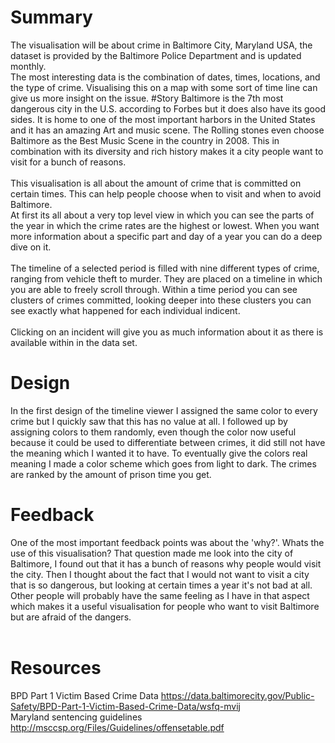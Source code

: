 # Summary
The visualisation will be about crime in Baltimore City, Maryland USA, the dataset is provided by the Baltimore Police Department and is updated monthly.<br>
The most interesting data is the combination of dates, times, locations, and the type of crime. Visualising this on a map with some sort of time line can give us more insight on the issue.
#Story
Baltimore is the 7th most dangerous city in the U.S. according to Forbes but it does also have its good sides. It is home to one of the most important harbors in the United States and it has an amazing Art and music scene.
The Rolling stones even choose Baltimore as the Best Music Scene in the country in 2008. This in combination with its diversity and rich history makes it a city people want to visit for a bunch of reasons. 
<br><br>
This visualisation is all about the amount of crime that is committed on certain times. This can help people choose when to visit and when to avoid Baltimore.
<br>At first its all about a very top level view in which you can see the parts of the year in which the crime rates are the highest or lowest.
When you want more information about a specific part and day of a year you can do a deep dive on it.
<br><br>
The timeline of a selected period is filled with nine different types of crime, ranging from vehicle theft to murder. They are placed on a timeline in which you are able to freely scroll through.
Within a time period you can see clusters of crimes committed, looking deeper into these clusters you can see exactly what happened for each individual indicent.
<br><br>
Clicking on an incident will give you as much information about it as there is available within in the data set.
# Design
In the first design of the timeline viewer I assigned the same color to every crime but I quickly saw that this has no value at all.
I followed up by assigning colors to them randomly, even though the color now useful because it could be used to differentiate between crimes, it did still not have the meaning which I wanted it to have.
To eventually give the colors real meaning I made a color scheme which goes from light to dark. The crimes are ranked by the amount of prison time you get.
# Feedback
One of the most important feedback points was about the 'why?'. Whats the use of this visualisation? That question made me look into the city of Baltimore, I found out that it has a bunch of reasons why people would visit the city.
Then I thought about the fact that I would not want to visit a city that is so dangerous, but looking at certain times a year it's not bad at all. 
Other people will probably have the same feeling as I have in that aspect which makes it a useful visualisation for people who want to visit Baltimore but are afraid of the dangers.
<br><br>

#  Resources
BPD Part 1 Victim Based Crime Data 
https://data.baltimorecity.gov/Public-Safety/BPD-Part-1-Victim-Based-Crime-Data/wsfq-mvij
<br>
Maryland sentencing guidelines
http://msccsp.org/Files/Guidelines/offensetable.pdf
